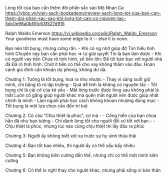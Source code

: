 Lòng tốt của bạn cần thêm đôi phần sắc sảo
	Mộ Nhan Ca
	https://ybox.vn/vien-sach-bookademy/review-sach-long-tot-cua-ban-can-them-doi-phan-sac-sao-khi-long-tot-can-co-nguyen-tac-5dc0e98a0bf81c63f527d915

Ralph Waldo Emerson
	https://vi.wikipedia.org/wiki/Ralph_Waldo_Emerson
	Your goodness must have some edge to it -- else it is none.

Bạn nên tốt bụng, nhưng cứng rắn.
	- Khi có ng nhờ giúp đỡ
		Tìm hiểu tình hình
		Chuyện này bạn cần phải học => tự giải quyết
		Tin là bạn làm được
	- Khi có người vay tiền
		Chưa rõ tình hình, số tiền lớn: Để tôi bàn bạc với người nhà đã
		Đã rõ tình hình: Chút ít tiền có thể cho vay không thấm vào đâu. Hoàn cảnh gia đình cần khoản dự phòng, không dư dả.

Chương 1: Tưởng là tốt bụng, hoá ra nhu nhược
	- Thay vì sáng suốt giữ mình, chi bằng tỏ rõ lập trường
	- Quá dễ tính là không có nguyên tắc
	- Tốt bụng chỉ là cái cớ của kẻ yếu
	- Mất lòng trước được lòng sau không phải là mất
		Luôn cố gắng giúp người khác mà quên mất người nên được giúp nhất chính là mình
	- Làm người phải học cách không khoan nhượng đúng mực
	- Tốt bụng là một lựa chọn cần đến trí tuệ

Chương 2: Có câu “Chịu thiệt là phúc”, cơ mà
	-
	- Cống hiến của bạn chưa hẳn đã như bạn tưởng
	- Chỉ dành lòng tốt cho người đối xử tốt với bạn
	-
	- Chịu thiệt là phúc, nhưng lúc nào cũng chịu thiệt thì lấy đâu ra phúc

Chương 3: Người ấy không biết xót xa trước sự hy sinh thừa thãi


Chương 4: Bạn tốt bao nhiêu, thì người ấy có thể xấu bấy nhiêu


Chương 5: Bạn không kiên cường đến thế, nhưng chỉ có thể một mình kiên cường


Chương 6: Có thể lo nghĩ thay cho người khác, nhưng phải sống vì bản thân
